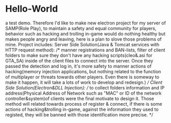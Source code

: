 # Hello-World
a test demo.
Therefore I'd like to make new electron project for my server of SAMP(Role Play), to maintain a safety and equal community for players, behavior such as hacking and trolling in-game would do nothing healthy but makes people angry and leaving, here is a plan to slove those problems of mine.
Project includes:
Server Side Solution(Java & Tomcat services with HTTP request method): 
/*
manner registrations and BAN-lists, filter of client folders to make sure they don't have any hacking scripts(cleo&.asi for GTA_SA) inside of the client files to connect into the server. Once they passed the detection and log in, it's more safety to manner actions of hacking(memory injection applications, but nothing related to the function of multiplayer or threats towards other players. Even there is someway to make it happen, it will take a lots of work to develop and redesign.)
*/
Client Side Solution(Electron&DLL Injection):
/*
to collect folders information and IP address(Physical Address of Network such as "MAC" or ID of the network controller&system)of clients were the final motivate to design it. Those method will related towards process of register & connect, if there is some actions of hacking&trolling in-game, against the information they used to registed, they will be banned with those identification more precise.
*/
